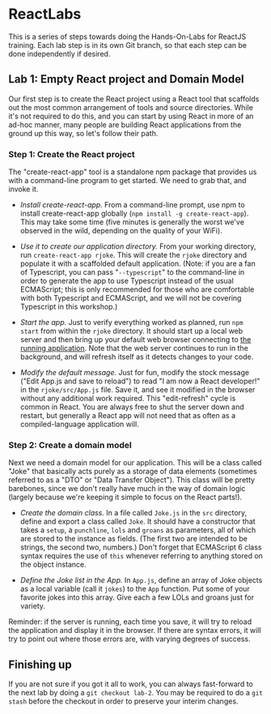 # ReactLabs
This is a series of steps towards doing the Hands-On-Labs for ReactJS training. Each lab step is in its own Git branch, so that each step can be done independently if desired.

## Lab 1: Empty React project and Domain Model

Our first step is to create the React project using a React tool that scaffolds out the most common arrangement of tools and source directories. While it's not required to do this, and you can start by using React in more of an ad-hoc manner, many people are building React applications from the ground up this way, so let's follow their path.

### Step 1: Create the React project

The "create-react-app" tool is a standalone npm package that provides us with a command-line program to get started. We need to grab that, and invoke it.

* *Install create-react-app.* From a command-line prompt, use npm to install create-react-app globally (`npm install -g create-react-app`). This may take some time (five minutes is generally the worst we've observed in the wild, depending on the quality of your WiFi).

* *Use it to create our application directory.* From your working directory, run `create-react-app rjoke`. This will create the `rjoke` directory and populate it with a scaffolded default application. (Note: if you are a fan of Typescript, you can pass "`--typescript`" to the command-line in order to generate the app to use Typescript instead of the usual ECMAScript; this is only recommended for those who are comfortable with both Typescript and ECMAScript, and we will not be covering Typescript in this workshop.) 

* *Start the app.* Just to verify everything worked as planned, run `npm start` from within the `rjoke` directory. It should start up a local web server and then bring up your default web browser connecting to [the running application](http://localhost:3000). Note that the web server continues to run in the background, and will refresh itself as it detects changes to your code.

* *Modify the default message.* Just for fun, modify the stock message ("Edit App.js and save to reload") to read "I am now a React developer!" in the `rjoke/src/App.js` file. Save it, and see it modified in the browser without any additional work required. This "edit-refresh" cycle is common in React. You are always free to shut the server down and restart, but generally a React app will not need that as often as a compiled-language application will.

### Step 2: Create a domain model

Next we need a domain model for our application. This will be a class called "Joke" that basically acts purely as a storage of data elements (sometimes referred to as a "DTO" or "Data Transfer Object"). This class will be pretty barebones, since we don't really have much in the way of domain logic (largely because we're keeping it simple to focus on the React parts!).

* *Create the domain class.* In a file called `Joke.js` in the `src` directory, define and export a class called `Joke`. It should have a constructor that takes a `setup`, a `punchline`, `lols` and `groans` as parameters, all of which are stored to the instance as fields. (The first two are intended to be strings, the second two, numbers.) Don't forget that ECMAScript 6 class syntax requires the use of `this` whenever referring to anything stored on the object instance.

* *Define the Joke list in the App.* In `App.js`, define an array of Joke objects as a local variable (call it `jokes`) to the `App` function. Put some of your favorite jokes into this array. Give each a few LOLs and groans just for variety.

Reminder: if the server is running, each time you save, it will try to reload the application and display it in the browser. If there are syntax errors, it will try to point out where those errors are, with varying degrees of success.

## Finishing up

If you are not sure if you got it all to work, you can always fast-forward to the next lab by doing a `git checkout lab-2`. You may be required to do a `git stash` before the checkout in order to preserve your interim changes.